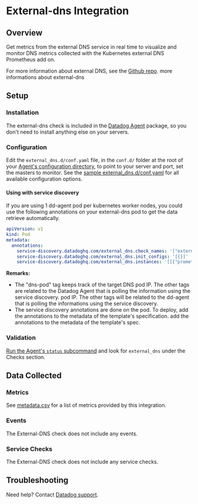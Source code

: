 # External-dns Integration

## Overview

Get metrics from the external DNS service in real time to visualize and monitor DNS metrics collected with the Kubernetes external DNS Prometheus add on.


For more information about external DNS, see the [Github repo][7].
more informations about external-dns

## Setup
### Installation

The external-dns check is included in the [Datadog Agent][1] package, so you don't need to install anything else on your servers.

### Configuration

Edit the `external_dns.d/conf.yaml` file, in the `conf.d/` folder at the root of your [Agent's configuration directory][2], to point to your server and port, set the masters to monitor. See the [sample external_dns.d/conf.yaml][3] for all available configuration options.

#### Using with service discovery

If you are using 1 dd-agent pod per kubernetes worker nodes, you could use the
following annotations on your external-dns pod to get the data retrieve
automatically.

```yaml
apiVersion: v1
kind: Pod
metadata:
  annotations:
    service-discovery.datadoghq.com/external_dns.check_names: '["external_dns"]'
    service-discovery.datadoghq.com/external_dns.init_configs: '[{}]'
    service-discovery.datadoghq.com/external_dns.instances: '[[{"prometheus_url":"http://%%host%%:7979/metrics", "tags":["dns-pod:%%host%%"]}]]'
```

**Remarks:**

 - The "dns-pod" tag keeps track of the target DNS pod IP. The other tags are related to the Datadog Agent that is polling the information using the service discovery.
   pod IP. The other tags will be related to the dd-agent that is polling the
   informations using the service discovery.
 - The service discovery annotations are done on the pod. To deploy, add the annotations to the metadata of the template's specification.
   add the annotations to the metadata of the template's spec.


### Validation

[Run the Agent's `status` subcommand][4] and look for `external_dns` under the Checks section.

## Data Collected
### Metrics
See [metadata.csv][5] for a list of metrics provided by this integration.

### Events
The External-DNS check does not include any events.

### Service Checks
The External-DNS check does not include any service checks.

## Troubleshooting
Need help? Contact [Datadog support][6].

[1]: https://app.datadoghq.com/account/settings#agent
[2]: https://docs.datadoghq.com/agent/guide/agent-configuration-files/?tab=agentv6#agent-configuration-directory
[3]: https://github.com/DataDog/integrations-core/blob/master/external_dns/datadog_checks/external_dns/data/conf.yaml.example
[4]: https://docs.datadoghq.com/agent/guide/agent-commands/?tab=agentv6#agent-status-and-information
[5]: https://github.com/DataDog/integrations-core/blob/master/external_dns/metadata.csv
[6]: https://docs.datadoghq.com/help
[7]: https://github.com/kubernetes-incubator/external-dns 
